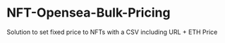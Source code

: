 # NFT-Opensea-Bulk-Pricing
Solution to set fixed price to NFTs with a CSV including URL + ETH Price 
